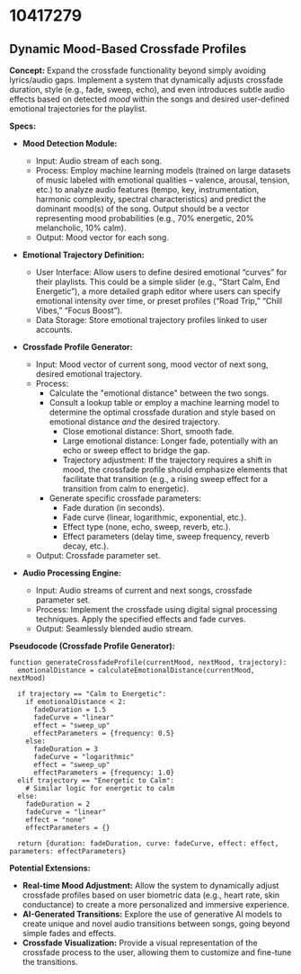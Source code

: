 # 10417279

## Dynamic Mood-Based Crossfade Profiles

**Concept:** Expand the crossfade functionality beyond simply avoiding lyrics/audio gaps. Implement a system that dynamically adjusts crossfade duration, style (e.g., fade, sweep, echo), and even introduces subtle audio effects based on detected *mood* within the songs and desired user-defined emotional trajectories for the playlist.

**Specs:**

*   **Mood Detection Module:**
    *   Input: Audio stream of each song.
    *   Process: Employ machine learning models (trained on large datasets of music labeled with emotional qualities – valence, arousal, tension, etc.) to analyze audio features (tempo, key, instrumentation, harmonic complexity, spectral characteristics) and predict the dominant mood(s) of the song.  Output should be a vector representing mood probabilities (e.g., 70% energetic, 20% melancholic, 10% calm).
    *   Output: Mood vector for each song.

*   **Emotional Trajectory Definition:**
    *   User Interface: Allow users to define desired emotional “curves” for their playlists.  This could be a simple slider (e.g., “Start Calm, End Energetic”), a more detailed graph editor where users can specify emotional intensity over time, or preset profiles (“Road Trip,” “Chill Vibes,” “Focus Boost”).
    *   Data Storage: Store emotional trajectory profiles linked to user accounts.

*   **Crossfade Profile Generator:**
    *   Input: Mood vector of current song, mood vector of next song, desired emotional trajectory.
    *   Process: 
        *   Calculate the "emotional distance" between the two songs.
        *   Consult a lookup table or employ a machine learning model to determine the optimal crossfade duration and style based on emotional distance *and* the desired trajectory.  
            *   Close emotional distance: Short, smooth fade.
            *   Large emotional distance: Longer fade, potentially with an echo or sweep effect to bridge the gap.
            *   Trajectory adjustment: If the trajectory requires a shift in mood, the crossfade profile should emphasize elements that facilitate that transition (e.g., a rising sweep effect for a transition from calm to energetic).
        *   Generate specific crossfade parameters:
            *   Fade duration (in seconds).
            *   Fade curve (linear, logarithmic, exponential, etc.).
            *   Effect type (none, echo, sweep, reverb, etc.).
            *   Effect parameters (delay time, sweep frequency, reverb decay, etc.).
    *   Output: Crossfade parameter set.

*   **Audio Processing Engine:**
    *   Input: Audio streams of current and next songs, crossfade parameter set.
    *   Process: Implement the crossfade using digital signal processing techniques.  Apply the specified effects and fade curves.
    *   Output: Seamlessly blended audio stream.

**Pseudocode (Crossfade Profile Generator):**

```
function generateCrossfadeProfile(currentMood, nextMood, trajectory):
  emotionalDistance = calculateEmotionalDistance(currentMood, nextMood)
  
  if trajectory == "Calm to Energetic":
    if emotionalDistance < 2:
      fadeDuration = 1.5
      fadeCurve = "linear"
      effect = "sweep_up"
      effectParameters = {frequency: 0.5}
    else:
      fadeDuration = 3
      fadeCurve = "logarithmic"
      effect = "sweep_up"
      effectParameters = {frequency: 1.0}
  elif trajectory == "Energetic to Calm":
    # Similar logic for energetic to calm
  else:
    fadeDuration = 2
    fadeCurve = "linear"
    effect = "none"
    effectParameters = {}
  
  return {duration: fadeDuration, curve: fadeCurve, effect: effect, parameters: effectParameters}
```

**Potential Extensions:**

*   **Real-time Mood Adjustment:** Allow the system to dynamically adjust crossfade profiles based on user biometric data (e.g., heart rate, skin conductance) to create a more personalized and immersive experience.
*   **AI-Generated Transitions:** Explore the use of generative AI models to create unique and novel audio transitions between songs, going beyond simple fades and effects.
*   **Crossfade Visualization:** Provide a visual representation of the crossfade process to the user, allowing them to customize and fine-tune the transitions.